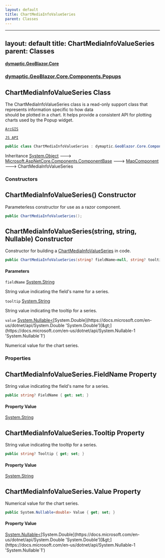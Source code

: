 ```yaml
---
layout: default
title: ChartMediaInfoValueSeries
parent: Classes
---
```

---
layout: default
title: ChartMediaInfoValueSeries
parent: Classes
---
#### [dymaptic.GeoBlazor.Core](index.html 'index')
### [dymaptic.GeoBlazor.Core.Components.Popups](index.html#dymaptic.GeoBlazor.Core.Components.Popups 'dymaptic.GeoBlazor.Core.Components.Popups')

## ChartMediaInfoValueSeries Class

The ChartMediaInfoValueSeries class is a read-only support class that represents information specific to how data  
should be plotted in a chart. It helps provide a consistent API for plotting charts used by the Popup widget.  
<a target="_blank" href="https://developers.arcgis.com/javascript/latest/api-reference/esri-popup-content-support-ChartMediaInfoValueSeries.html">  
    ArcGIS  
    JS API  
</a>

```csharp
public class ChartMediaInfoValueSeries : dymaptic.GeoBlazor.Core.Components.MapComponent
```

Inheritance [System.Object](https://docs.microsoft.com/en-us/dotnet/api/System.Object 'System.Object') &#129106; [Microsoft.AspNetCore.Components.ComponentBase](https://docs.microsoft.com/en-us/dotnet/api/Microsoft.AspNetCore.Components.ComponentBase 'Microsoft.AspNetCore.Components.ComponentBase') &#129106; [MapComponent](dymaptic.GeoBlazor.Core.Components.MapComponent.html 'dymaptic.GeoBlazor.Core.Components.MapComponent') &#129106; ChartMediaInfoValueSeries
### Constructors

<a name='dymaptic.GeoBlazor.Core.Components.Popups.ChartMediaInfoValueSeries.ChartMediaInfoValueSeries()'></a>

## ChartMediaInfoValueSeries() Constructor

Parameterless constructor for use as a razor component.

```csharp
public ChartMediaInfoValueSeries();
```

<a name='dymaptic.GeoBlazor.Core.Components.Popups.ChartMediaInfoValueSeries.ChartMediaInfoValueSeries(string,string,System.Nullable_double_)'></a>

## ChartMediaInfoValueSeries(string, string, Nullable<double>) Constructor

Constructor for building a [ChartMediaInfoValueSeries](dymaptic.GeoBlazor.Core.Components.Popups.ChartMediaInfoValueSeries.html 'dymaptic.GeoBlazor.Core.Components.Popups.ChartMediaInfoValueSeries') in code.

```csharp
public ChartMediaInfoValueSeries(string? fieldName=null, string? tooltip=null, System.Nullable<double> value=null);
```
#### Parameters

<a name='dymaptic.GeoBlazor.Core.Components.Popups.ChartMediaInfoValueSeries.ChartMediaInfoValueSeries(string,string,System.Nullable_double_).fieldName'></a>

`fieldName` [System.String](https://docs.microsoft.com/en-us/dotnet/api/System.String 'System.String')

String value indicating the field's name for a series.

<a name='dymaptic.GeoBlazor.Core.Components.Popups.ChartMediaInfoValueSeries.ChartMediaInfoValueSeries(string,string,System.Nullable_double_).tooltip'></a>

`tooltip` [System.String](https://docs.microsoft.com/en-us/dotnet/api/System.String 'System.String')

String value indicating the tooltip for a series.

<a name='dymaptic.GeoBlazor.Core.Components.Popups.ChartMediaInfoValueSeries.ChartMediaInfoValueSeries(string,string,System.Nullable_double_).value'></a>

`value` [System.Nullable&lt;](https://docs.microsoft.com/en-us/dotnet/api/System.Nullable-1 'System.Nullable`1')[System.Double](https://docs.microsoft.com/en-us/dotnet/api/System.Double 'System.Double')[&gt;](https://docs.microsoft.com/en-us/dotnet/api/System.Nullable-1 'System.Nullable`1')

Numerical value for the chart series.
### Properties

<a name='dymaptic.GeoBlazor.Core.Components.Popups.ChartMediaInfoValueSeries.FieldName'></a>

## ChartMediaInfoValueSeries.FieldName Property

String value indicating the field's name for a series.

```csharp
public string? FieldName { get; set; }
```

#### Property Value
[System.String](https://docs.microsoft.com/en-us/dotnet/api/System.String 'System.String')

<a name='dymaptic.GeoBlazor.Core.Components.Popups.ChartMediaInfoValueSeries.Tooltip'></a>

## ChartMediaInfoValueSeries.Tooltip Property

String value indicating the tooltip for a series.

```csharp
public string? Tooltip { get; set; }
```

#### Property Value
[System.String](https://docs.microsoft.com/en-us/dotnet/api/System.String 'System.String')

<a name='dymaptic.GeoBlazor.Core.Components.Popups.ChartMediaInfoValueSeries.Value'></a>

## ChartMediaInfoValueSeries.Value Property

Numerical value for the chart series.

```csharp
public System.Nullable<double> Value { get; set; }
```

#### Property Value
[System.Nullable&lt;](https://docs.microsoft.com/en-us/dotnet/api/System.Nullable-1 'System.Nullable`1')[System.Double](https://docs.microsoft.com/en-us/dotnet/api/System.Double 'System.Double')[&gt;](https://docs.microsoft.com/en-us/dotnet/api/System.Nullable-1 'System.Nullable`1')

